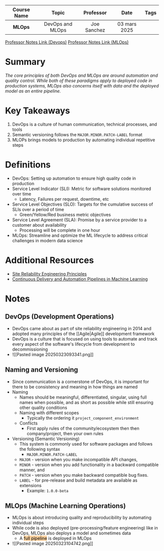 | Course Name |      Topic       |  Professor  |     Date     | Tags |
| :---------: | :--------------: | :---------: | :----------: | :--: |
|  **MLOps**  | DevOps and MLOps | Joe Sanchez | 03 mars 2025 |      |

[Professor Notes Link (Devops)](https://github.com/adaltas/dsti-mlops-2025-spring/blob/main/01.devops-introduction/index.md)
[Professor Notes Link (MLOps)](https://github.com/adaltas/dsti-mlops-2025-spring/blob/main/02.mlops-introduction/index.md)

# Summary
*The core principles of both DevOps and MLOps are around automation and quality control. While both of these paradigms apply to deployed code in production systems, MLOps also concerns itself with data and the deployed model as an entire pipeline.*

# Key Takeaways
1. DevOps is a culture of human communication, technical processes, and tools
2. Semantic versioning follows the `MAJOR.MINOR.PATCH-LABEL` format
3. MLOPs brings models to production by automating individual repetitive steps

# Definitions
- DevOps: Setting up automation to ensure high quality code in production
- Service Level Indicator (SLI): Metric for software solutions monitored over time
	- Latency, Failures per request, downtime, etc
- Service Level Objectives (SLO): Targets for the cumulative success of SLIs over a period of time
	- Green/Yellow/Red business metric objectives
- Service Level Agreement (SLA): Promise by a service provider to a customer about availability
	- Processing will be complete in one hour
- MLOps: Streamline and optimize the ML lifecycle to address critical challenges in modern data science

# Additional Resources
- [Site Reliability Engineering Principles](https://medium.com/@alexbmeng/site-reliability-engineering-principals-fd52229bfcd6)
- [Continuous Delivery and Automation Pipelines in Machine Learning](https://cloud.google.com/architecture/mlops-continuous-delivery-and-automation-pipelines-in-machine-learning)

# Notes
## DevOps (Development Operations)
- DevOps came about as part of site reliability engineering in 2014 and adopted many principles of the [[Agile|Agile]] development framework
- DevOps is a culture that is focused on using tools to automate and track every aspect of the software's lifecycle from development to decommissioning
- ![[Pasted image 20250323093341.png]]
## Naming and Versioning
- Since communication is a cornerstone of DevOps, it is important for there to be consistency and meaning in how things are named
- Naming
	- Names should be meaningful, differentiated, singular, using full names when possible, and as short as possible while still ensuring other quality conditions 
	- Naming with different scopes
		- Typically the ordering it `project_component_environment`
	- Conflicts
		- First apply rules of the community/ecosystem then then company/project, then your own rules
- Versioning (Semantic Versioning)
	- This system is commonly used for software packages and follows the following syntax
		- `MAJOR.MINOR.PATCH-LABEL`
	- `MAJOR` - version when you make incompatible API changes,
	- `MINOR` - version when you add functionality in a backward compatible manner, and
	- `PATCH` - version when you make backward compatible bug fixes.
	- `LABEL` - for pre-release and build metadata are available as extensions
		- Example: `1.0.0-beta`
## MLOps (Machine Learning Operations)
- MLOps is about introducing quality and reproducibility by automating individual steps
- While code is also deployed (pre-processing/feature engineering) like in DevOps, MLOps also deploys a model and sometimes data
	- A <mark style="background: #FFB86CA6;">full pipeline</mark> is deployed in MLOps
- ![[Pasted image 20250323104742.png]]